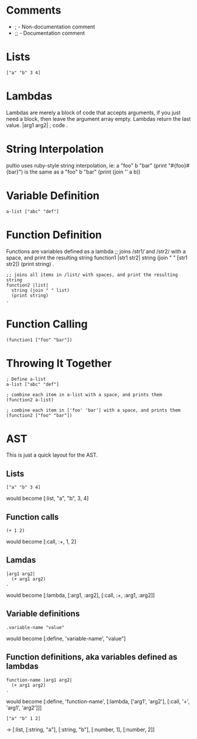 Comments
========
* ;   -  Non-documentation comment
* ;;   -  Documentation comment

Lists
=====
    ["a" "b" 3 4]

Lambdas
=======
Lambdas are merely a block of code that accepts arguments, if you just need a block, then leave the argument array empty.
Lambdas return the last value.
    |arg1 arg2|
      ; code
    .


String Interpolation
====================
pultio uses ruby-style string interpolation, ie:
    a "foo"
    b "bar"
    (print "#{foo}#{bar}")
is the same as
    a "foo"
    b "bar"
    (print (join '' a b))

Variable Definition
===================
    a-list ["abc" "def"]


Function Definition
===================
Functions are variables defined as a lambda
    ;; joins /str1/ and /str2/ with a space, and print the resulting string
    function1 |str1 str2|
      string (join " " [str1 str2])
      (print string)
    .

    ;; joins all items in /list/ with spaces, and print the resulting string
    function2 |list|
      string (join " " list)
      (print string)
    .

Function Calling
================
    (function1 ["foo" "bar"])


Throwing It Together
====================
    ; Define a-list
    a-list ["abc" "def"]
    
    ; combine each item in a-list with a space, and prints them
    (function2 a-list)
    
    ; combine each item in ['foo' 'bar'] with a space, and prints them
    (function2 ["foo" "bar"])

AST
===
This is just a quick layout for the AST.

## Lists ##
    ["a" "b" 3 4]
would become
    [:list, "a", "b", 3, 4]

## Function calls ##
    (+ 1 2)
would become
    [:call, :+, 1, 2]

## Lamdas ##
    |arg1 arg2|
      (+ arg1 arg2)
    .
would become
    [:lambda, [:arg1, :arg2], [:call, :+, :arg1, :arg2]]

## Variable definitions ##
    .variable-name "value"
would become
    [:define, 'variable-name', "value"]

## Function definitions, aka variables defined as lambdas ##
    function-name |arg1 arg2|
      (+ arg1 arg2)
    .
would become
    [:define, 'function-name',
      [:lambda, ['arg1', 'arg2'],
         [:call, '+', 'arg1', 'arg2']]]


    ["a" "b" 1 2]
->
    [:list,
      [:string, "a"],
      [:string, "b"],
      [:number, 1],
      [:number, 2]]

